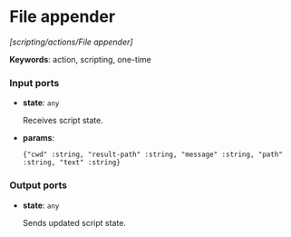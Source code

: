 # File appender

_[scripting/actions/File appender]_

__Keywords__: action, scripting, one-time

### Input ports

* __state__: ` any `

    Receives script state.  


* __params__: 
    ```
    {"cwd" :string, "result-path" :string, "message" :string, "path" :string, "text" :string}
    ```

### Output ports

* __state__: ` any `

    Sends updated script state.  

